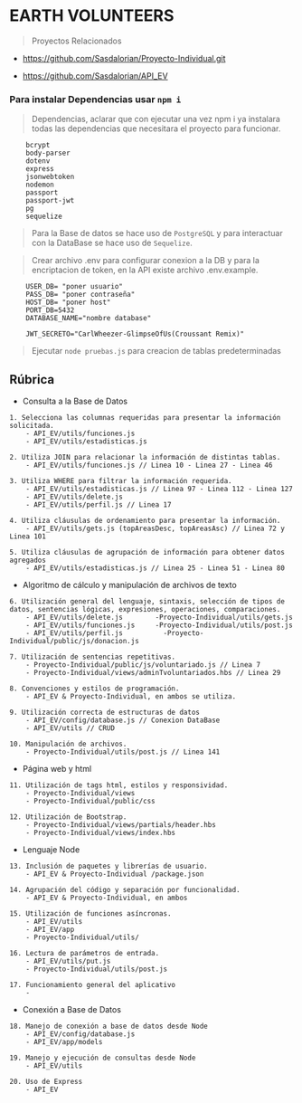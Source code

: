 # EARTH VOLUNTEERS

> Proyectos Relacionados

* https://github.com/Sasdalorian/Proyecto-Individual.git

* https://github.com/Sasdalorian/API_EV

### Para instalar Dependencias usar ```npm i```

> Dependencias, aclarar que con ejecutar una vez npm i ya instalara todas las dependencias que necesitara el proyecto para funcionar.

``` 
    bcrypt
    body-parser
    dotenv
    express
    jsonwebtoken
    nodemon
    passport
    passport-jwt
    pg
    sequelize
```

> Para la Base de datos se hace uso de ```PostgreSQL``` y para interactuar con la DataBase se hace uso de ```Sequelize```.

> Crear archivo .env para configurar conexion a la DB y para la encriptacion de token, en la API existe archivo .env.example.

``` 
    USER_DB= "poner usuario"
    PASS_DB= "poner contraseña"
    HOST_DB= "poner host"
    PORT_DB=5432
    DATABASE_NAME="nombre database"

    JWT_SECRETO="CarlWheezer-GlimpseOfUs(Croussant Remix)"
```

> Ejecutar ```node pruebas.js``` para creacion de tablas predeterminadas

## Rúbrica
* Consulta a la Base de Datos
```
1. Selecciona las columnas requeridas para presentar la información solicitada.
    - API_EV/utils/funciones.js
    - API_EV/utils/estadisticas.js

2. Utiliza JOIN para relacionar la información de distintas tablas.
    - API_EV/utils/funciones.js // Linea 10 - Linea 27 - Linea 46

3. Utiliza WHERE para filtrar la información requerida.
    - API_EV/utils/estadisticas.js // Linea 97 - Linea 112 - Linea 127
    - API_EV/utils/delete.js
    - API_EV/utils/perfil.js // Linea 17

4. Utiliza cláusulas de ordenamiento para presentar la información.
    - API_EV/utils/gets.js (topAreasDesc, topAreasAsc) // Linea 72 y Linea 101

5. Utiliza cláusulas de agrupación de información para obtener datos agregados
    - API_EV/utils/estadisticas.js // Linea 25 - Linea 51 - Linea 80
```
* Algoritmo de cálculo y manipulación de archivos de texto
```
6. Utilización general del lenguaje, sintaxis, selección de tipos de datos, sentencias lógicas, expresiones, operaciones, comparaciones.
    - API_EV/utils/delete.js        -Proyecto-Individual/utils/gets.js
    - API_EV/utils/funciones.js     -Proyecto-Individual/utils/post.js
    - API_EV/utils/perfil.js          -Proyecto-Individual/public/js/donacion.js

7. Utilización de sentencias repetitivas.
    - Proyecto-Individual/public/js/voluntariado.js // Linea 7
    - Proyecto-Individual/views/adminTvoluntariados.hbs // Linea 29
    
8. Convenciones y estilos de programación.
    - API_EV & Proyecto-Individual, en ambos se utiliza.

9. Utilización correcta de estructuras de datos
    - API_EV/config/database.js // Conexion DataBase
    - API_EV/utils // CRUD

10. Manipulación de archivos.
    - Proyecto-Individual/utils/post.js // Linea 141

```
* Página web y html
```
11. Utilización de tags html, estilos y responsividad.
    - Proyecto-Individual/views
    - Proyecto-Individual/public/css

12. Utilización de Bootstrap.
    - Proyecto-Individual/views/partials/header.hbs
    - Proyecto-Individual/views/index.hbs
```
* Lenguaje Node
```
13. Inclusión de paquetes y librerías de usuario.
    - API_EV & Proyecto-Individual /package.json

14. Agrupación del código y separación por funcionalidad.
    - API_EV & Proyecto-Individual, en ambos

15. Utilización de funciones asíncronas.
    - API_EV/utils
    - API_EV/app
    - Proyecto-Individual/utils/

16. Lectura de parámetros de entrada.
    - API_EV/utils/put.js
    - Proyecto-Individual/utils/post.js

17. Funcionamiento general del aplicativo
    - 
```
* Conexión a Base de Datos
```
18. Manejo de conexión a base de datos desde Node
    - API_EV/config/database.js
    - API_EV/app/models

19. Manejo y ejecución de consultas desde Node
    - API_EV/utils

20. Uso de Express
    - API_EV
```
